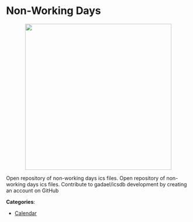 # Non-Working Days
<p align="center">
    <img width="400" src="https://raw.githubusercontent.com/apis-list/apis-list/apis/non-working-days/logo_256x256.png" />
</p>

Open repository of non-working days ics files. Open repository of non-working days ics files.  Contribute to gadael/icsdb development by creating an account on GitHub



**Categories**:
- [Calendar](https://github.com/apis-list/apis-list#calendar)




